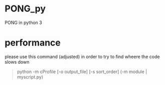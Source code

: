 # PONG_py
PONG in python 3




# performance
please use this command (adjusted) in order to try to find wheere the code slows down
> python -m cProfile [-o output_file] [-s sort_order] (-m module | myscript.py)
